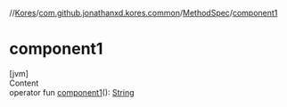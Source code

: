 //[Kores](../../index.md)/[com.github.jonathanxd.kores.common](../index.md)/[MethodSpec](index.md)/[component1](component1.md)



# component1  
[jvm]  
Content  
operator fun [component1](component1.md)(): [String](https://kotlinlang.org/api/latest/jvm/stdlib/kotlin/-string/index.html)  



